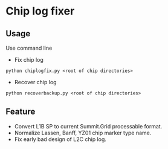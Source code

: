 Chip log fixer
==============

Usage
-----

Use command line 

* Fix chip log

```
python chiplogfix.py <root of chip directories>
```

* Recover chip log

```
python recoverbackup.py <root of chip directories>
```

Feature
-------

* Convert L1B SP to current Summit.Grid processable format.
* Normalize Lassen, Banff, YZ01 chip marker type name.
* Fix early bad design of L2C chip log.